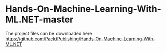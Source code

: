 # Hands-On-Machine-Learning-With-ML.NET-master

The project files can be downloaded here https://github.com/PacktPublishing/Hands-On-Machine-Learning-With-ML.NET
